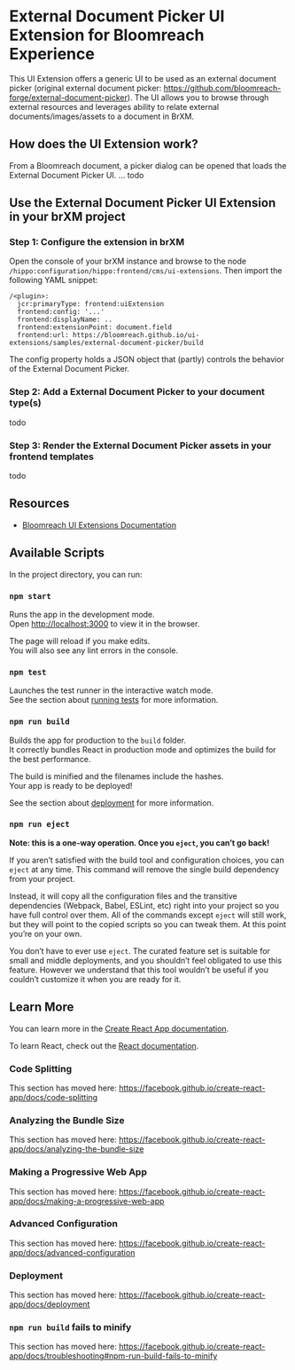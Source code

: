 # External Document Picker UI Extension for Bloomreach Experience

This UI Extension offers a generic UI to be used as an external document picker (original external document picker: https://github.com/bloomreach-forge/external-document-picker). The UI allows you to browse through external resources and leverages ability to relate external documents/images/assets to a document in BrXM.
 

## How does the UI Extension work?

From a Bloomreach document, a picker dialog can be opened that loads the External Document Picker UI. ... todo


## Use the External Document Picker UI Extension in your brXM project

### Step 1: Configure the extension in brXM
Open the console of your brXM instance and browse to the node `/hippo:configuration/hippo:frontend/cms/ui-extensions`. Then import the following YAML snippet:

```
/<plugin>:
  jcr:primaryType: frontend:uiExtension
  frontend:config: '...'
  frontend:displayName: ..
  frontend:extensionPoint: document.field
  frontend:url: https://bloomreach.github.io/ui-extensions/samples/external-document-picker/build
```

The config property holds a JSON object that (partly) controls the behavior of the External Document Picker.

### Step 2: Add a External Document Picker to your document type(s)

todo

### Step 3: Render the External Document Picker assets in your frontend templates

todo

## Resources
- [Bloomreach UI Extensions Documentation](https://documentation.bloomreach.com/library/concepts/open-ui/introduction.html)

## Available Scripts

In the project directory, you can run:

### `npm start`

Runs the app in the development mode.<br>
Open [http://localhost:3000](http://localhost:3002) to view it in the browser.

The page will reload if you make edits.<br>
You will also see any lint errors in the console.

### `npm test`

Launches the test runner in the interactive watch mode.<br>
See the section about [running tests](https://facebook.github.io/create-react-app/docs/running-tests) for more information.

### `npm run build`

Builds the app for production to the `build` folder.<br>
It correctly bundles React in production mode and optimizes the build for the best performance.

The build is minified and the filenames include the hashes.<br>
Your app is ready to be deployed!

See the section about [deployment](https://facebook.github.io/create-react-app/docs/deployment) for more information.

### `npm run eject`

**Note: this is a one-way operation. Once you `eject`, you can’t go back!**

If you aren’t satisfied with the build tool and configuration choices, you can `eject` at any time. This command will remove the single build dependency from your project.

Instead, it will copy all the configuration files and the transitive dependencies (Webpack, Babel, ESLint, etc) right into your project so you have full control over them. All of the commands except `eject` will still work, but they will point to the copied scripts so you can tweak them. At this point you’re on your own.

You don’t have to ever use `eject`. The curated feature set is suitable for small and middle deployments, and you shouldn’t feel obligated to use this feature. However we understand that this tool wouldn’t be useful if you couldn’t customize it when you are ready for it.

## Learn More

You can learn more in the [Create React App documentation](https://facebook.github.io/create-react-app/docs/getting-started).

To learn React, check out the [React documentation](https://reactjs.org/).

### Code Splitting

This section has moved here: https://facebook.github.io/create-react-app/docs/code-splitting

### Analyzing the Bundle Size

This section has moved here: https://facebook.github.io/create-react-app/docs/analyzing-the-bundle-size

### Making a Progressive Web App

This section has moved here: https://facebook.github.io/create-react-app/docs/making-a-progressive-web-app

### Advanced Configuration

This section has moved here: https://facebook.github.io/create-react-app/docs/advanced-configuration

### Deployment

This section has moved here: https://facebook.github.io/create-react-app/docs/deployment

### `npm run build` fails to minify

This section has moved here: https://facebook.github.io/create-react-app/docs/troubleshooting#npm-run-build-fails-to-minify
